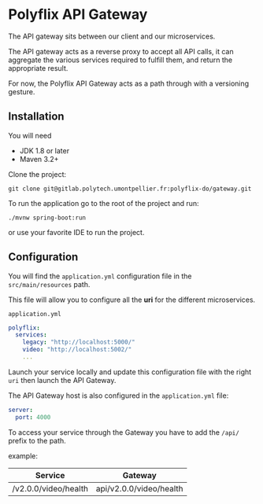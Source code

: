 # Polyflix API Gateway

The API gateway sits between our client and our microservices.

The API gateway acts as a reverse proxy to accept all API calls,
it can aggregate the various services required to fulfill them,
and return the appropriate result.

For now, the Polyflix API Gateway acts as a path through with a versioning gesture.

## Installation
You will need
* JDK 1.8 or later
* Maven 3.2+

Clone the project: 
```shell
git clone git@gitlab.polytech.umontpellier.fr:polyflix-do/gateway.git
```

To run the application go to the root of the project and run:
```shell
./mvnw spring-boot:run
```
or use your favorite IDE to run the project.


## Configuration

You will find the `application.yml` configuration file in the `src/main/resources` path.

This file will allow you to configure all the **uri** for the different microservices.

`application.yml`
```yml
polyflix:
  services:
    legacy: "http://localhost:5000/"
    video: "http://localhost:5002/"
    ...
```
Launch your service locally and update this configuration file with the right `uri`
then launch the API Gateway.

The API Gateway host is also configured in the `application.yml` file:

```yml
server:
  port: 4000
```

To access your service through the Gateway you have to add the `/api/` prefix
to the path.

example:

| Service              |         Gateway         | 
|----------------------|:-----------------------:|
| /v2.0.0/video/health | api/v2.0.0/video/health |

